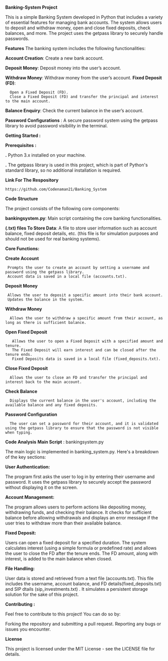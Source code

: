 ****Banking-System Project****

This is a simple Banking System developed in Python that includes a variety of essential features for managing bank accounts. The system allows users to deposit and withdraw money, open and close fixed deposits, check balances, and more. The project uses the getpass library to securely handle passwords.

**Features**
The banking system includes the following functionalities:

**Account Creation**: Create a new bank account.

**Deposit Money**: Deposit money into the user’s account.

**Withdraw Money**: Withdraw money from the user’s account.
**Fixed Deposit (FD)**:

      Open a Fixed Deposit (FD).
      Close a Fixed Deposit (FD) and transfer the principal and interest to the main account.
**Balance Enquiry**: Check the current balance in the user’s account.

**Password Configurations** : A secure password system using the getpass library to avoid password visibility in the terminal.



**Getting Started :**


**Prerequisites :**

 **.** Python 3.x installed on your machine.
 
 **.** The getpass library is used in this project, which is part of Python's standard library, so no additional installation is required.

 
**Link For The Respository**
     
    https://github.com/Codenaman21/Banking_System

**Code Structure**

The project consists of the following core components:

**bankingsystem.py**: Main script containing the core banking functionalities.

**(.txt) files To Store Data**: A file to store user information such as account balance, fixed deposit details, etc. (this file is for simulation purposes and should not be used for real banking systems).

**Core Functions:**

   **Create Account**

     Prompts the user to create an account by setting a username and password using the getpass library.
     Account data is saved in a local file (accounts.txt).
     
   **Deposit Money**

     Allows the user to deposit a specific amount into their bank account.
     Updates the balance in the system.
     
   **Withdraw Money**

      Allows the user to withdraw a specific amount from their account, as long as there is sufficient balance.
      
   **Open Fixed Deposit**

       Allows the user to open a Fixed Deposit with a specified amount and tenure.
       The Fixed Deposit will earn interest and can be closed after the tenure ends.
       Fixed Deposits data is saved in a local file (fixed_deposits.txt).
       
   **Close Fixed Deposit**

      Allows the user to close an FD and transfer the principal and interest back to the main account.
      
   **Check Balance**

      Displays the current balance in the user's account, including the available balance and any fixed deposits.
      
   **Password Configuration**

      The user can set a password for their account, and it is validated using the getpass library to ensure that the password is not visible when typing.

**Code Analysis**
**Main Script** : bankingsystem.py

 The main logic is implemented in banking_system.py. Here's a breakdown of the key sections:

**User Authentication:**

The program first asks the user to log in by entering their username and password. It uses the getpass library to securely accept the password without displaying it on the screen.

**Account Management:**

The program allows users to perform actions like depositing money, withdrawing funds, and checking their balance. It checks for sufficient balance before allowing withdrawals and displays an error message if the user tries to withdraw more than their available balance.

**Fixed Deposit:**

Users can open a fixed deposit for a specified duration. The system calculates interest (using a simple formula or predefined rate) and allows the user to close the FD after the tenure ends. The FD amount, along with interest, is added to the main balance when closed.

**File Handling:**

User data is stored and retrieved from a text file (accounts.txt). This file includes the username, account balance, and FD details(fixed_deposits.txt) and SIP dtails (sip_investments.txt) . It simulates a persistent storage solution for the sake of this project.

**Contributing :**

Feel free to contribute to this project! You can do so by:

Forking the repository and submitting a pull request.
Reporting any bugs or issues you encounter.

**License**

This project is licensed under the MIT License - see the LICENSE file for details.

